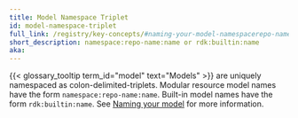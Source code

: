 ```yaml
---
title: Model Namespace Triplet
id: model-namespace-triplet
full_link: /registry/key-concepts/#naming-your-model-namespacerepo-namename
short_description: namespace:repo-name:name or rdk:builtin:name
aka:
---
```


{{< glossary_tooltip term_id="model" text="Models" >}} are uniquely namespaced as colon-delimited-triplets.
Modular resource model names have the form `namespace:repo-name:name`.
Built-in model names have the form `rdk:builtin:name`.
See [Naming your model](/registry/key-concepts/#naming-your-model-namespacerepo-namename) for more information.
